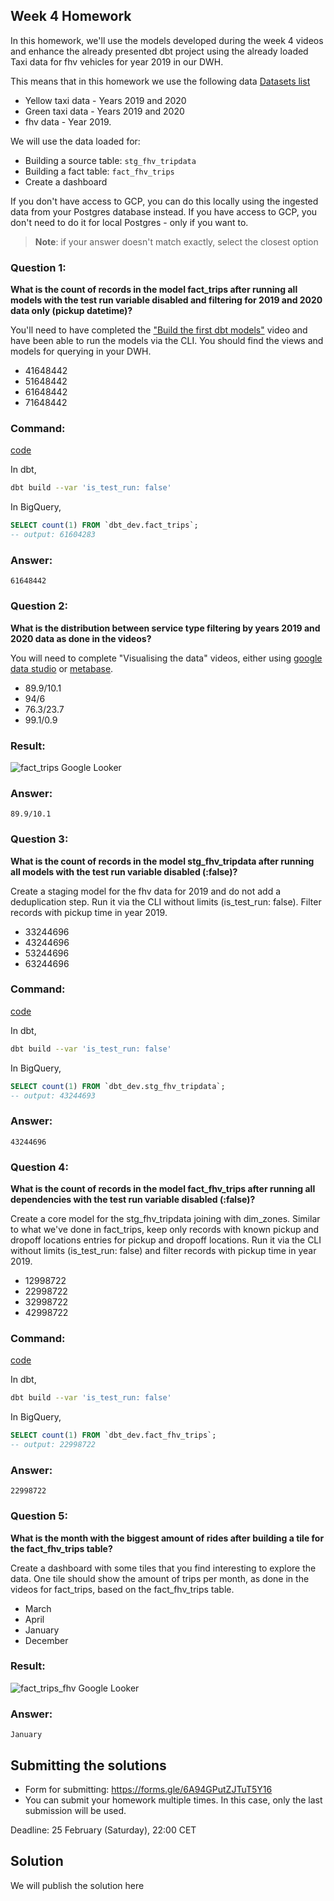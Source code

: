 ## Week 4 Homework 

In this homework, we'll use the models developed during the week 4 videos and enhance the already presented dbt project using the already loaded Taxi data for fhv vehicles for year 2019 in our DWH.

This means that in this homework we use the following data [Datasets list](https://github.com/DataTalksClub/nyc-tlc-data/)
* Yellow taxi data - Years 2019 and 2020
* Green taxi data - Years 2019 and 2020 
* fhv data - Year 2019. 

We will use the data loaded for:

* Building a source table: `stg_fhv_tripdata`
* Building a fact table: `fact_fhv_trips`
* Create a dashboard 

If you don't have access to GCP, you can do this locally using the ingested data from your Postgres database
instead. If you have access to GCP, you don't need to do it for local Postgres -
only if you want to.

> **Note**: if your answer doesn't match exactly, select the closest option 

### Question 1: 

**What is the count of records in the model fact_trips after running all models with the test run variable disabled and filtering for 2019 and 2020 data only (pickup datetime)?** 

You'll need to have completed the ["Build the first dbt models"](https://www.youtube.com/watch?v=UVI30Vxzd6c) video and have been able to run the models via the CLI. 
You should find the views and models for querying in your DWH.

- 41648442
- 51648442
- 61648442
- 71648442

### Command:
[code](../data_ingestion/etl_gcs_to_bq.py)

In dbt, 
```sh
dbt build --var 'is_test_run: false'
```
In BigQuery,
```sql
SELECT count(1) FROM `dbt_dev.fact_trips`;
-- output: 61604283
```

### Answer:
```
61648442
```


### Question 2: 

**What is the distribution between service type filtering by years 2019 and 2020 data as done in the videos?**

You will need to complete "Visualising the data" videos, either using [google data studio](https://www.youtube.com/watch?v=39nLTs74A3E) or [metabase](https://www.youtube.com/watch?v=BnLkrA7a6gM). 

- 89.9/10.1
- 94/6
- 76.3/23.7
- 99.1/0.9

### Result:
![fact_trips Google Looker](./images/fact_trips_looker.png)

### Answer:
```
89.9/10.1
```


### Question 3: 

**What is the count of records in the model stg_fhv_tripdata after running all models with the test run variable disabled (:false)?**  

Create a staging model for the fhv data for 2019 and do not add a deduplication step. Run it via the CLI without limits (is_test_run: false).
Filter records with pickup time in year 2019.

- 33244696
- 43244696
- 53244696
- 63244696

### Command:
[code](../taxi_rides_ny/models/staging/stg_fhv_tripdata.sql)

In dbt,
```sh
dbt build --var 'is_test_run: false'
```
In BigQuery,
```sql
SELECT count(1) FROM `dbt_dev.stg_fhv_tripdata`;
-- output: 43244693
```

### Answer:
```
43244696
```


### Question 4: 

**What is the count of records in the model fact_fhv_trips after running all dependencies with the test run variable disabled (:false)?**  

Create a core model for the stg_fhv_tripdata joining with dim_zones.
Similar to what we've done in fact_trips, keep only records with known pickup and dropoff locations entries for pickup and dropoff locations. 
Run it via the CLI without limits (is_test_run: false) and filter records with pickup time in year 2019.

- 12998722
- 22998722
- 32998722
- 42998722

### Command:
[code](../taxi_rides_ny/models/core/fact_fhv_trips.sql)

In dbt,
```sh
dbt build --var 'is_test_run: false'
```
In BigQuery,
```sql
SELECT count(1) FROM `dbt_dev.fact_fhv_trips`;
-- output: 22998722
```

### Answer:
```
22998722
```


### Question 5: 

**What is the month with the biggest amount of rides after building a tile for the fact_fhv_trips table?**

Create a dashboard with some tiles that you find interesting to explore the data. One tile should show the amount of trips per month, as done in the videos for fact_trips, based on the fact_fhv_trips table.

- March
- April
- January
- December

### Result:
![fact_trips_fhv Google Looker](./images/fact_trips_fhv_looker.png)

### Answer:
```
January
```


## Submitting the solutions

* Form for submitting: https://forms.gle/6A94GPutZJTuT5Y16
* You can submit your homework multiple times. In this case, only the last submission will be used. 

Deadline: 25 February (Saturday), 22:00 CET


## Solution

We will publish the solution here